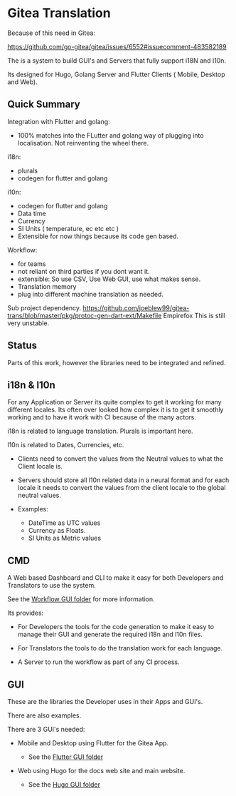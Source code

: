 # Gitea Translation


Because of this need in Gitea:

https://github.com/go-gitea/gitea/issues/6552#issuecomment-483582189

The is a system to build GUI's and Servers that fully support i18N and l10n.

Its designed for Hugo, Golang Server and Flutter Clients ( Mobile, Desktop and Web).

## Quick Summary


Integration with Flutter and golang:

- 100% matches into the FLutter and golang way of plugging into localisation. Not reinventing the wheel there.

i18n:

- plurals 
- codegen for flutter and golang

i10n:

- codegen for flutter and golang
- Data time
- Currency
- SI Units ( temperature, ec etc etc )
- Extensible for now things because its code gen based.

Workflow:
- for teams
- not reliant on third parties if you dont want it.
- extensible: So use CSV, Use Web GUI, use what makes sense. 
- Translation memory
- plug into different machine translation as needed.


Sub project dependency.
https://github.com/joeblew99/gitea-trans/blob/master/pkg/protoc-gen-dart-ext/Makefile
Empirefox
This is still very unstable.


## Status

Parts of this work, however the libraries need to be integrated and refined.

## i18n & l10n

For any Application or Server its quite complex to get it working for many different locales. Its often over looked how complex it is to get it smoothly working and to have it work with CI because of the many actors.

i18n is related to language translation. Plurals is important here.


l10n is related to Dates, Currencies, etc.

- Clients need to convert the values from the Neutral values to what the Client locale is.

- Servers should store all l10n related data in a neural format and for each locale it needs to convert the values from the client locale to the global neutral values.

- Examples:

	- DateTime as UTC values
	- Currency as Floats.
	- SI Units as Metric values


## CMD

A Web based Dashboard and CLI to make it easy for both Developers and Translators to use the system.

See the [Workflow GUI folder](/cmd/workflow/) for more information.

Its provides:

- For Developers the tools for the code generation to make it easy to manage their GUI and generate the required i18n and l10n files.

- For Translators the tools to do the translation work for each language.

- A Server to run the workflow as part of any CI process.


## GUI

These are the libraries the Developer uses in their Apps and GUI's.

There are also examples.

There are 3 GUI's needed:

- Mobile and Desktop using Flutter for the Gitea App.
	- See the [Flutter GUI folder](/gui/flutter/)

- Web using Hugo for the docs web site and main website.
	- See the [Hugo GUI folder](/gui/hugo/)
